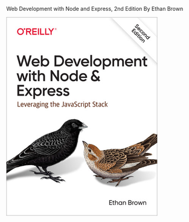 Web Development with Node and Express, 2nd Edition By Ethan Brown

![book-cover.jpeg](book-cover.jpeg)